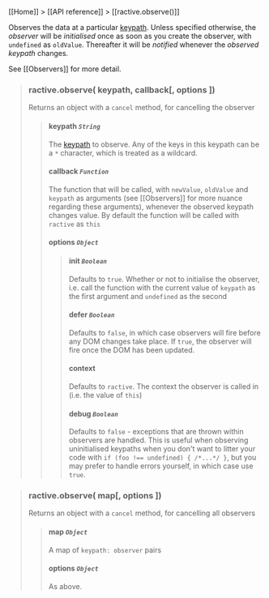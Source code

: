 [[Home]] > [[API reference]] > [[ractive.observe()]]

Observes the data at a particular [keypath](keypaths). Unless specified otherwise, the *observer* will be *initialised* once as soon as you create the observer, with `undefined` as `oldValue`. Thereafter it will be *notified* whenever the *observed keypath* changes.

See [[Observers]] for more detail.


> ### ractive.observe( keypath, callback[, options ])
> Returns an object with a `cancel` method, for cancelling the observer
> > #### **keypath** *`String`*
> > The [keypath](keypaths) to observe. Any of the keys in this keypath can be a `*` character, which is treated as a wildcard.
> > #### **callback** *`Function`*
> > The function that will be called, with `newValue`, `oldValue` and `keypath` as arguments (see [[Observers]] for more nuance regarding these arguments), whenever the observed keypath changes value. By default the function will be called with `ractive` as `this`
> > #### options *`Object`*
> > > #### init *`Boolean`*
> > > Defaults to `true`. Whether or not to initialise the observer, i.e. call the function with the current value of `keypath` as the first argument and `undefined` as the second
> > > #### defer *`Boolean`*
> > > Defaults to `false`, in which case observers will fire before any DOM changes take place. If `true`, the observer will fire once the DOM has been updated.
> > > #### context
> > > Defaults to `ractive`. The context the observer is called in (i.e. the value of `this`)
> > > #### debug *`Boolean`*
> > > Defaults to `false` - exceptions that are thrown within observers are handled. This is useful when observing uninitialised keypaths when you don't want to litter your code with `if (foo !== undefined) { /*...*/ }`, but you may prefer to handle errors yourself, in which case use `true`.


> ### ractive.observe( map[, options ])
> Returns an object with a `cancel` method, for cancelling all observers
> > #### **map** *`Object`*
> > A map of `keypath: observer` pairs
> > #### options *`Object`*
> > As above.